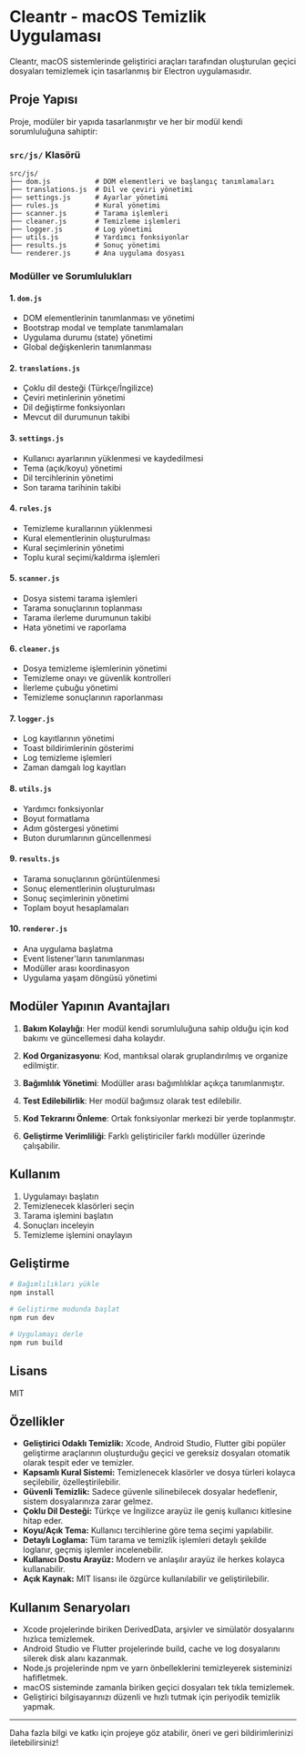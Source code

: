 # Cleantr - macOS Temizlik Uygulaması

Cleantr, macOS sistemlerinde geliştirici araçları tarafından oluşturulan geçici dosyaları temizlemek için tasarlanmış bir Electron uygulamasıdır.

## Proje Yapısı

Proje, modüler bir yapıda tasarlanmıştır ve her bir modül kendi sorumluluğuna sahiptir:

### `src/js/` Klasörü

```
src/js/
├── dom.js           # DOM elementleri ve başlangıç tanımlamaları
├── translations.js  # Dil ve çeviri yönetimi
├── settings.js      # Ayarlar yönetimi
├── rules.js         # Kural yönetimi
├── scanner.js       # Tarama işlemleri
├── cleaner.js       # Temizleme işlemleri
├── logger.js        # Log yönetimi
├── utils.js         # Yardımcı fonksiyonlar
├── results.js       # Sonuç yönetimi
└── renderer.js      # Ana uygulama dosyası
```

### Modüller ve Sorumlulukları

#### 1. `dom.js`
- DOM elementlerinin tanımlanması ve yönetimi
- Bootstrap modal ve template tanımlamaları
- Uygulama durumu (state) yönetimi
- Global değişkenlerin tanımlanması

#### 2. `translations.js`
- Çoklu dil desteği (Türkçe/İngilizce)
- Çeviri metinlerinin yönetimi
- Dil değiştirme fonksiyonları
- Mevcut dil durumunun takibi

#### 3. `settings.js`
- Kullanıcı ayarlarının yüklenmesi ve kaydedilmesi
- Tema (açık/koyu) yönetimi
- Dil tercihlerinin yönetimi
- Son tarama tarihinin takibi

#### 4. `rules.js`
- Temizleme kurallarının yüklenmesi
- Kural elementlerinin oluşturulması
- Kural seçimlerinin yönetimi
- Toplu kural seçimi/kaldırma işlemleri

#### 5. `scanner.js`
- Dosya sistemi tarama işlemleri
- Tarama sonuçlarının toplanması
- Tarama ilerleme durumunun takibi
- Hata yönetimi ve raporlama

#### 6. `cleaner.js`
- Dosya temizleme işlemlerinin yönetimi
- Temizleme onayı ve güvenlik kontrolleri
- İlerleme çubuğu yönetimi
- Temizleme sonuçlarının raporlanması

#### 7. `logger.js`
- Log kayıtlarının yönetimi
- Toast bildirimlerinin gösterimi
- Log temizleme işlemleri
- Zaman damgalı log kayıtları

#### 8. `utils.js`
- Yardımcı fonksiyonlar
- Boyut formatlama
- Adım göstergesi yönetimi
- Buton durumlarının güncellenmesi

#### 9. `results.js`
- Tarama sonuçlarının görüntülenmesi
- Sonuç elementlerinin oluşturulması
- Sonuç seçimlerinin yönetimi
- Toplam boyut hesaplamaları

#### 10. `renderer.js`
- Ana uygulama başlatma
- Event listener'ların tanımlanması
- Modüller arası koordinasyon
- Uygulama yaşam döngüsü yönetimi

## Modüler Yapının Avantajları

1. **Bakım Kolaylığı**: Her modül kendi sorumluluğuna sahip olduğu için kod bakımı ve güncellemesi daha kolaydır.

2. **Kod Organizasyonu**: Kod, mantıksal olarak gruplandırılmış ve organize edilmiştir.

3. **Bağımlılık Yönetimi**: Modüller arası bağımlılıklar açıkça tanımlanmıştır.

4. **Test Edilebilirlik**: Her modül bağımsız olarak test edilebilir.

5. **Kod Tekrarını Önleme**: Ortak fonksiyonlar merkezi bir yerde toplanmıştır.

6. **Geliştirme Verimliliği**: Farklı geliştiriciler farklı modüller üzerinde çalışabilir.

## Kullanım

1. Uygulamayı başlatın
2. Temizlenecek klasörleri seçin
3. Tarama işlemini başlatın
4. Sonuçları inceleyin
5. Temizleme işlemini onaylayın

## Geliştirme

```bash
# Bağımlılıkları yükle
npm install

# Geliştirme modunda başlat
npm run dev

# Uygulamayı derle
npm run build
```

## Lisans

MIT 

## Özellikler

- **Geliştirici Odaklı Temizlik:** Xcode, Android Studio, Flutter gibi popüler geliştirme araçlarının oluşturduğu geçici ve gereksiz dosyaları otomatik olarak tespit eder ve temizler.
- **Kapsamlı Kural Sistemi:** Temizlenecek klasörler ve dosya türleri kolayca seçilebilir, özelleştirilebilir.
- **Güvenli Temizlik:** Sadece güvenle silinebilecek dosyalar hedeflenir, sistem dosyalarınıza zarar gelmez.
- **Çoklu Dil Desteği:** Türkçe ve İngilizce arayüz ile geniş kullanıcı kitlesine hitap eder.
- **Koyu/Açık Tema:** Kullanıcı tercihlerine göre tema seçimi yapılabilir.
- **Detaylı Loglama:** Tüm tarama ve temizlik işlemleri detaylı şekilde loglanır, geçmiş işlemler incelenebilir.
- **Kullanıcı Dostu Arayüz:** Modern ve anlaşılır arayüz ile herkes kolayca kullanabilir.
- **Açık Kaynak:** MIT lisansı ile özgürce kullanılabilir ve geliştirilebilir.

## Kullanım Senaryoları

- Xcode projelerinde biriken DerivedData, arşivler ve simülatör dosyalarını hızlıca temizlemek.
- Android Studio ve Flutter projelerinde build, cache ve log dosyalarını silerek disk alanı kazanmak.
- Node.js projelerinde npm ve yarn önbelleklerini temizleyerek sisteminizi hafifletmek.
- macOS sisteminde zamanla biriken geçici dosyaları tek tıkla temizlemek.
- Geliştirici bilgisayarınızı düzenli ve hızlı tutmak için periyodik temizlik yapmak.

---

Daha fazla bilgi ve katkı için projeye göz atabilir, öneri ve geri bildirimlerinizi iletebilirsiniz! 